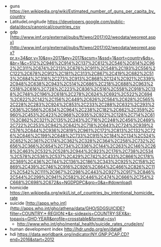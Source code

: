  - guns https://en.wikipedia.org/wiki/Estimated_number_of_guns_per_capita_by_country
 - LatitudeLongitude https://developers.google.com/public-data/docs/canonical/countries_csv
 - gdp [http://www.imf.org/external/pubs/ft/weo/2017/02/weodata/weorept.aspx](http://www.imf.org/external/pubs/ft/weo/2017/02/weodata/weorept.aspx?pr.x=34&pr.y=10&sy=2017&ey=2017&scsm=1&ssd=1&sort=country&ds=.&br=1&c=512%2C946%2C914%2C137%2C612%2C546%2C614%2C962%2C311%2C674%2C213%2C676%2C911%2C548%2C193%2C556%2C122%2C678%2C912%2C181%2C313%2C867%2C419%2C682%2C513%2C684%2C316%2C273%2C913%2C868%2C124%2C921%2C339%2C948%2C638%2C943%2C514%2C686%2C218%2C688%2C963%2C518%2C616%2C728%2C223%2C836%2C516%2C558%2C918%2C138%2C748%2C196%2C618%2C278%2C624%2C692%2C522%2C694%2C622%2C142%2C156%2C449%2C626%2C564%2C628%2C565%2C228%2C283%2C924%2C853%2C233%2C288%2C632%2C293%2C636%2C566%2C634%2C964%2C238%2C182%2C662%2C359%2C960%2C453%2C423%2C968%2C935%2C922%2C128%2C714%2C611%2C862%2C321%2C135%2C243%2C716%2C248%2C456%2C469%2C722%2C253%2C942%2C642%2C718%2C643%2C724%2C939%2C576%2C644%2C936%2C819%2C961%2C172%2C813%2C132%2C726%2C646%2C199%2C648%2C733%2C915%2C184%2C134%2C524%2C652%2C361%2C174%2C362%2C328%2C364%2C258%2C732%2C656%2C366%2C654%2C734%2C336%2C144%2C263%2C146%2C268%2C463%2C532%2C528%2C944%2C923%2C176%2C738%2C534%2C578%2C536%2C537%2C429%2C742%2C433%2C866%2C178%2C369%2C436%2C744%2C136%2C186%2C343%2C925%2C158%2C869%2C439%2C746%2C916%2C926%2C664%2C466%2C826%2C112%2C542%2C111%2C967%2C298%2C443%2C927%2C917%2C846%2C544%2C299%2C941%2C582%2C446%2C474%2C666%2C754%2C668%2C698%2C672&s=NGDPDPC&grp=0&a=#download)
 - homicide https://en.wikipedia.org/wiki/List_of_countries_by_intentional_homicide_rate
 - suicide [http://apps.who.int](http://apps.who.int/gho/athena/data/GHO/SDGSUICIDE?filter=COUNTRY:*;REGION:*&x-sideaxis=COUNTRY;SEX&x-topaxis=GHO;YEAR&profile=crosstable&format=csv)
   - http://www.who.int/gho/mental_health/suicide_rates_crude/en/
 - human development index http://hdr.undp.org/en/data#
 - hdi https://data.worldbank.org/indicator/NY.GNP.PCAP.CD?end=2016&start=2012
